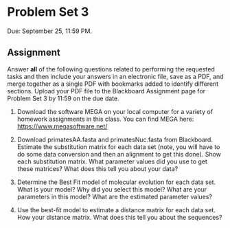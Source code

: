 # Problem Set 3

Due: September 25, 11:59 PM.

## Assignment

Answer **all** of the following questions related to performing the requested tasks and then include your answers in an electronic file, save as a PDF, and merge together as a single PDF with bookmarks added to identify different sections.  Upload your PDF file to the Blackboard Assignment page for Problem Set 3 by 11:59 on the due date.

1.	Download the software MEGA on your local computer for a variety of homework assignments in this class.  You can find MEGA here: https://www.megasoftware.net/

2.	Download primatesAA.fasta and primatesNuc.fasta from Blackboard. Estimate the substitution matrix for each data set (note, you will have to do some data conversion and then an alignment to get this done). Show each substitution matrix.  What parameter values did you use to get these matrices? What does this tell you about your data?

3.	Determine the Best Fit model of molecular evolution for each data set.  What is your model? Why did you select this model? What are your parameters in this model?  What are the estimated parameter values?

4.	Use the best-fit model to estimate a distance matrix for each data set.  How your distance matrix.  What does this tell you about the sequences?
